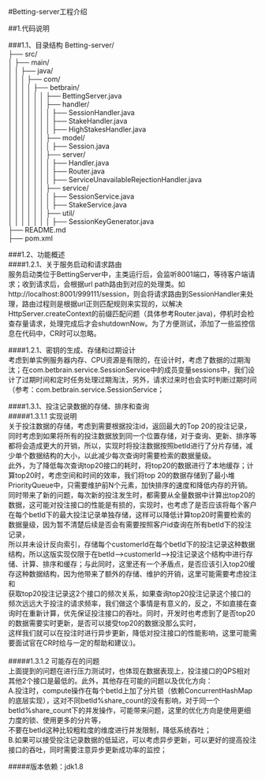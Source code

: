 #Betting-server工程介绍<br>

##1.代码说明<br>

###1.1、目录结构
Betting-server/<br>
├── src/<br>
│   ├── main/<br>
│   │   ├── java/<br>
│   │   │   ├── com/<br>
│   │   │   │   ├── betbrain/<br>
│   │   │   │   │   │   ├── BettingServer.java<br>
│   │   │   │   │   │   ├── handler/<br>
│   │   │   │   │   │   │   ├── SessionHandler.java<br>
│   │   │   │   │   │   │   ├── StakeHandler.java<br>
│   │   │   │   │   │   │   ├── HighStakesHandler.java<br>
│   │   │   │   │   │   ├── model/<br>
│   │   │   │   │   │   │   ├── Session.java<br>
│   │   │   │   │   │   ├── server/<br>
│   │   │   │   │   │   │   ├── Handler.java<br>
│   │   │   │   │   │   │   ├── Router.java<br>
│   │   │   │   │   │   │   ├── ServiceUnavailableRejectionHandler.java<br>
│   │   │   │   │   │   ├── service/<br>
│   │   │   │   │   │   │   ├── SessionService.java<br>
│   │   │   │   │   │   │   ├── StakeService.java<br>
│   │   │   │   │   │   ├── util/<br>
│   │   │   │   │   │   │   ├── SessionKeyGenerator.java<br>
├── README.md<br>
├── pom.xml<br>

###1.2、功能概述<br>
####1.2.1、关于服务启动和请求路由<br>
服务启动类位于BettingServer中，主类运行后，会监听8001端口，等待客户端请求；收到请求后，会根据url path路由到对应的处理类。如http://localhost:8001/999111/session，则会将请求路由到SessionHandler来处理，路由过程则是根据url正则匹配规则来实现的，以解决<br>
HttpServer.createContext的前缀匹配问题（具体参考Router.java)，停机时会检查存量请求，处理完成后才会shutdownNow。为了方便测试，添加了一些监控信息在代码中，CR时可以忽略。<br>

####1.2.1、密钥的生成、存储和过期设计<br>
考虑到单实例服务器内存、CPU资源是有限的，在设计时，考虑了数据的过期淘汰；在com.betbrain.service.SessionService中的成员变量sessions中，我们设计了过期时间和定时任务处理过期淘汰，另外，请求过来时也会实时判断过期时间（参考：com.betbrain.service.SessionService；<br>

####1.3.1、投注记录数据的存储、排序和查询<br>
#####1.3.1.1 实现说明<br>
关于投注数据的存储，考虑到需要根据投注id，返回最大的Top 20的投注记录，同时考虑到如果将所有的投注数据放到同一个位置存储，对于查询、更新、排序等都将会造成更大的开销，所以，实现时将投注数据按照betId进行了分片存储，减少单个数据结构的大小，以此减少每次查询时需要检索的数据量级。<br>
此外，为了降低每次查询top20接口的耗时，将top20的数据进行了本地缓存；计算top20时，考虑空间和时间的效率，我们将top 20的数据存储到了最小堆PriorityQueue中，只需要维护前N个元素，加快排序的速度和降低内存的开销。<br>
同时带来了新的问题，每次新的投注发生时，都需要从全量数据中计算出top20的数据，这可能对投注接口的性能是有损的，实现时，也考虑了是否应该将每个客户在每个betId下的最大投注记录单独存储，这样可以降低计算top20时需要检索的数据量级，因为暂不清楚后续是否会有需要按照客户id查询在所有betId下的投注记录，<br>
所以并未设计反向索引，存储每个customerId在每个betId下的投注记录这种数据结构，所以这版实现仅限于在betId-->customerId-->投注记录这个结构中进行存储、计算、排序和缓存；与此同时，这里还有一个矛盾点，是否应该引入top20缓存这种数据结构，因为他带来了额外的存储、维护的开销，这里可能需要考虑投注和<br>
获取top20投注记录这2个接口的频次关系，如果查询top20投注记录这个接口的频次远远大于投注的请求频率，我们做这个事情是有意义的，反之，不如直接在查询时在重新计算，优先保证投注接口的吞吐。同时，开发时也考虑到了是否top20的数据需要实时更新，是否可以接受top20的数据没那么实时，<br>
这样我们就可以在投注时进行异步更新，降低对投注接口的性能影响，这里可能需要面试官在CR时给与一定的帮助和建议:)。<br>
<br>
#####1.3.1.2 可能存在的问题<br>
上面提到的问题在进行压力测试时，也体现在数据表现上，投注接口的QPS相对其他2个接口是最低的。此外，其他存在可能的问题以及优化方向：<br>
A.投注时，compute操作在每个betId上加了分片锁（依赖ConcurrentHashMap的底层实现），这对不同betId%share_count的没有影响，对于同一个betId%share_count下的并发操作，可能带来问题，这里的优化方向是使用更细力度的锁、使用更多的分片等，<br>
不要在betId这种比较粗粒度的维度进行并发限制，降低系统吞吐；<br>
B.如果可以接受投注记录数据的低延迟，可以考虑异步更新，可以更好的提高投注接口的吞吐，同时需要注意异步更新成功率的监控；<br>

#####版本依赖：jdk1.8

